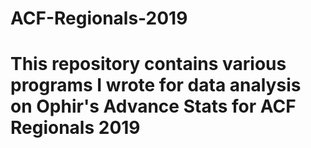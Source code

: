 # ACF-Regionals-2019
# This repository contains various programs I wrote for data analysis on Ophir's Advance Stats for ACF Regionals 2019

